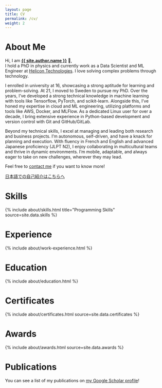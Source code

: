 ```yaml
---
layout: page
title: CV
permalink: /cv/
weight: 2
---
```


# **About Me**

Hi, I am [**{{ site.author.name }}**](https://www.linkedin.com/in/leandro-salemi/) :wave:,<br>
I hold a PhD in physics and currently work as a Data Scientist and ML Engineer at 
[Helicon Technologies](https://helicon.ai/). I love solving complex problems through 
technology.

I enrolled in university at 16, showcasing a strong aptitude for learning and 
problem-solving. At 21, I moved to Sweden to pursue my PhD. Over the years, 
I’ve developed a strong technical knowledge in machine learning with tools like
Tensorflow, PyTorch, and scikit-learn. Alongside this, I’ve honed my expertise in cloud 
and ML engineering, utilizing platforms and tools like AWS, Docker, and MLFlow. As a 
dedicated Linux user for over a decade, I bring extensive experience in Python-based 
development and version control with Git and GitHub/GitLab.


Beyond my technical skills, I excel at managing and leading both research and business 
projects. I’m autonomous, self-driven, and have a knack for planning and execution. With
fluency in French and English and advanced Japanese proficiency (JLPT N2), I enjoy 
collaborating in multicultural teams and thrive in dynamic environments. I’m mobile, 
adaptable, and always eager to take on new challenges, wherever they may lead.

Feel free to [contact me](/contact/) if you want to know more!

[日本語での自己紹介はこちらへ](/japanese-introduction/)

# Skills
<div class="row">
    {% include about/skills.html title="Programming Skills" source=site.data.skills %}
</div>

# Experience
<div class="row">
    {% include about/work-experience.html %}
</div>


# Education
<div class="row">
    {% include about/education.html %}
</div>



# Certificates

<div class="row">
  {% include about/certificates.html source=site.data.certificates %}
</div>

# Awards

<div class="row">
  {% include about/awards.html source=site.data.awards %}
</div>


# Publications
You can see a list of my publications on [my Google Scholar profile](https://scholar.google.se/citations?user=07lZ2PgAAAAJ&hl=en&citsig=APQ9KKNnx74856TPVrV9uHW7eD-3)!
